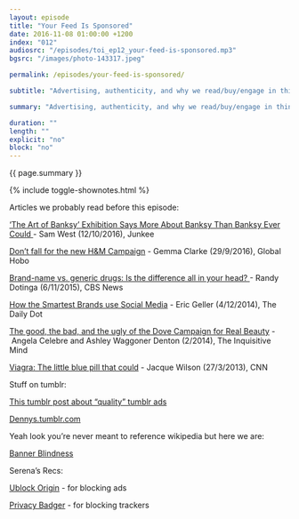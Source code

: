```yaml
---
layout: episode
title: "Your Feed Is Sponsored"
date: 2016-11-08 01:00:00 +1200
index: "012"
audiosrc: "/episodes/toi_ep12_your-feed-is-sponsored.mp3"
bgsrc: "/images/photo-143317.jpeg"

permalink: /episodes/your-feed-is-sponsored/

subtitle: "Advertising, authenticity, and why we read/buy/engage in things. We welcome our new data-bloated overlords, or at least we say we do when online."

summary: "Advertising, authenticity, and why we read/buy/engage in things. We welcome our new data-bloated overlords, or at least we say we do when online."

duration: ""
length: ""
explicit: "no"
block: "no" 
---
```

<section class="summary" markdown="1">

{{ page.summary }}

</section>

{% include toggle-shownotes.html %}

<section id="shownotes" class="hidden" markdown="1">

Articles we probably read before this episode:

[‘The Art of Banksy’ Exhibition Says More About Banksy Than Banksy Ever Could ](http://junkee.com/art-banksy-exhibition-says-banksy-banksy-ever/87189)- Sam West (12/10/2016), Junkee

[Don’t fall for the new H&M Campaign](http://globalhobo.com.au/2016/09/29/dont-fall-for-the-new-hm-campaign/) - Gemma Clarke (29/9/2016), Global Hobo

[Brand-name vs. generic drugs: Is the difference all in your head? ](http://www.cbsnews.com/news/brand-name-generic-drugs-placebo-effect/)- Randy Dotinga (6/11/2015), CBS News

[How the Smartest Brands use Social Media](http://www.dailydot.com/business/dennys-travelocity-gnome-twitter-brand-marketing/) - Eric Geller (4/12/2014), The Daily Dot

[The good, the bad, and the ugly of the Dove Campaign for Real Beauty](http://www.in-mind.org/article/the-good-the-bad-and-the-ugly-of-the-dove-campaign-for-real-beauty) -  Angela Celebre and Ashley Waggoner Denton (2/2014), The Inquisitive Mind

[Viagra: The little blue pill that could](http://edition.cnn.com/2013/03/27/health/viagra-anniversary-timeline/) - Jacque Wilson (27/3/2013), CNN

Stuff on tumblr:

[This tumblr post about “quality” tumblr ads](http://knightlightly.tumblr.com/post/143540710754/actually-i-have-a-fairly-good-idea-of-exactly-why)

[Dennys.tumblr.com](http://blog.dennys.com/)

Yeah look you’re never meant to reference wikipedia but here we are:

[Banner Blindness](https://en.wikipedia.org/wiki/Banner_blindness)

Serena’s Recs:

[Ublock Origin](https://www.ublock.org/) - for blocking ads

[Privacy Badger](https://www.eff.org/privacybadger) - for blocking trackers

</section>
